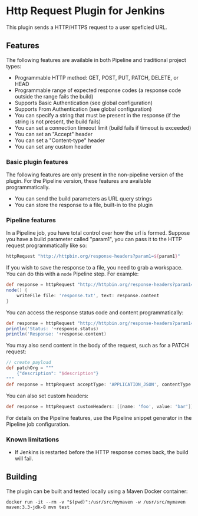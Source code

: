 # Http Request Plugin for Jenkins

This plugin sends a HTTP/HTTPS request to a user speficied URL.

## Features

The following features are available in both Pipeline and traditional
project types:

* Programmable HTTP method: GET, POST, PUT, PATCH, DELETE, or HEAD
* Programmable range of expected response codes (a response code outside the range fails the build)
* Supports Basic Authentication (see global configuration)
* Supports From Authentication (see global configuration)
* You can specify a string that must be present in the response (if the string is not present, the build fails)
* You can set a connection timeout limit (build fails if timeout is exceeded)
* You can set an "Accept" header
* You can set a "Content-type" header
* You can set any custom header

### Basic plugin features

The following features are only present in the non-pipeline version of
the plugin. For the Pipeline version, these features are available
programmatically.

* You can send the build parameters as URL query strings
* You can store the response to a file, built-in to the plugin

### Pipeline features

In a Pipeline job, you have total control over how the url is
formed. Suppose you have a build parameter called "param1",
you can pass it to the HTTP request programmatically like so:

```groovy
httpRequest "http://httpbin.org/response-headers?param1=${param1}"
```

If you wish to save the response to a file, you need to grab a
workspace. You can do this with a `node` Pipeline step. For
example:

```groovy
def response = httpRequest "http://httpbin.org/response-headers?param1=${param1}"
node() {
    writeFile file: 'response.txt', text: response.content
}
```

You can access the response status code and content programmatically:

```groovy
def response = httpRequest "http://httpbin.org/response-headers?param1=${param1}"
println('Status: '+response.status)
println('Response: '+response.content)
```

You may also send content in the body of the request, such as for a PATCH request:

```groovy
// create payload
def patchOrg = """
    {"description": "$description"}
"""
def response = httpRequest acceptType: 'APPLICATION_JSON', contentType: 'APPLICATION_JSON', httpMode: 'PATCH', requestBody: patchOrg, url: "https://api.github.com/orgs/${orgName}"
```

You can also set custom headers:

```groovy
def response = httpRequest customHeaders: [[name: 'foo', value: 'bar']]
```

For details on the Pipeline features, use the Pipeline snippet generator
in the Pipeline job configuration.

### Known limitations

* If Jenkins is restarted before the HTTP response comes back, the build will fail.

## Building

The plugin can be built and tested locally using a Maven Docker container:

```
docker run -it --rm -v "$(pwd)":/usr/src/mymaven -w /usr/src/mymaven maven:3.3-jdk-8 mvn test
```
